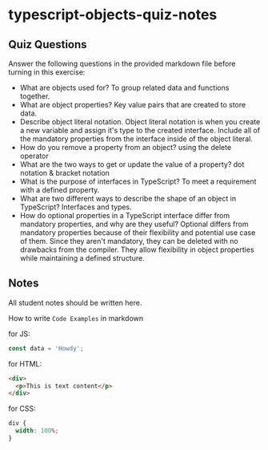 # typescript-objects-quiz-notes

## Quiz Questions

Answer the following questions in the provided markdown file before turning in this exercise:

- What are objects used for?
  To group related data and functions together.
- What are object properties?
  Key value pairs that are created to store data.
- Describe object literal notation.
  Object literal notation is when you create a new variable and assign it's type to the created interface. Include all of the mandatory properties from the interface inside of the object literal.
- How do you remove a property from an object?
  using the delete operator
- What are the two ways to get or update the value of a property?
  dot notation & bracket notation
- What is the purpose of interfaces in TypeScript?
  To meet a requirement with a defined property.
- What are two different ways to describe the shape of an object in TypeScript?
  Interfaces and types.
- How do optional properties in a TypeScript interface differ from mandatory properties, and why are they useful?
  Optional differs from mandatory properties because of their flexibility and potential use case of them. Since they aren't mandatory, they can be deleted with no drawbacks from the compiler. They allow flexibility in object properties while maintaining a defined structure.

## Notes

All student notes should be written here.

How to write `Code Examples` in markdown

for JS:

```javascript
const data = 'Howdy';
```

for HTML:

```html
<div>
  <p>This is text content</p>
</div>
```

for CSS:

```css
div {
  width: 100%;
}
```
